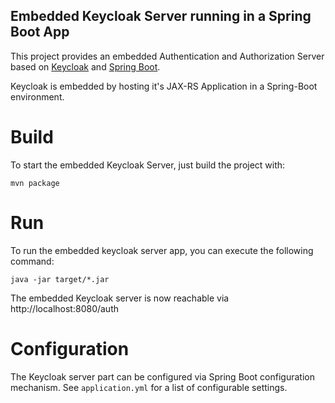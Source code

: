 Embedded Keycloak Server running in a Spring Boot App 
----------------------------------------------------------

This project provides an embedded Authentication and Authorization Server
based on [Keycloak](https://www.keycloak.org) and [Spring Boot](https://spring.io/projects/spring-boot).

Keycloak is embedded by hosting it's JAX-RS Application in a Spring-Boot environment. 
 

# Build

To start the embedded Keycloak Server, just build the project with: 
```
mvn package
```

# Run
To run the embedded keycloak server app, you can execute the following command:
```
java -jar target/*.jar
```

The embedded Keycloak server is now reachable via http://localhost:8080/auth

# Configuration

The Keycloak server part can be configured via Spring Boot configuration mechanism.
See `application.yml` for a list of configurable settings.
